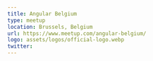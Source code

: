 ```yaml
---
title: Angular Belgium
type: meetup
location: Brussels, Belgium
url: https://www.meetup.com/angular-belgium/
logo: assets/logos/official-logo.webp
twitter:
---
```

